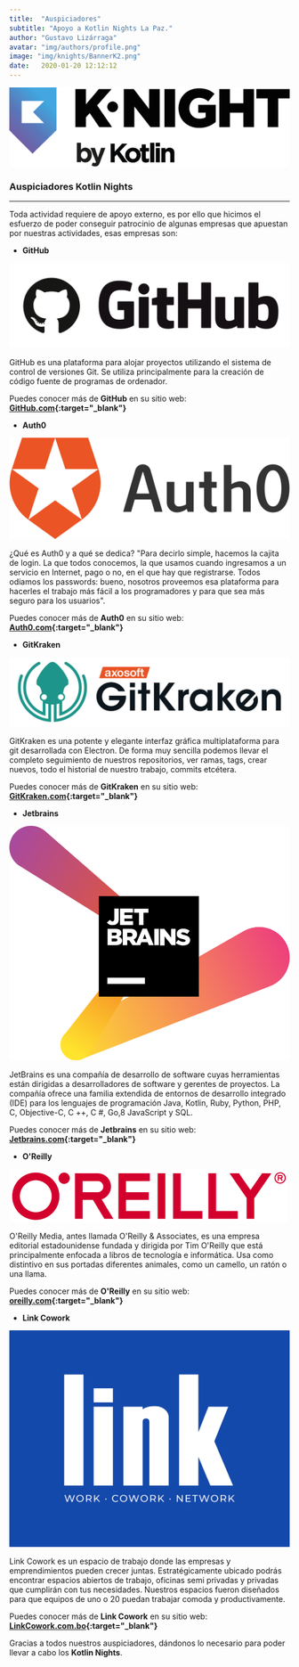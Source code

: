 ```yaml
---
title:  "Auspiciadores"
subtitle: "Apoyo a Kotlin Nights La Paz."
author: "Gustavo Lizárraga"
avatar: "img/authors/profile.png"
image: "img/knights/BannerK2.png"
date:   2020-01-20 12:12:12
---
```


<img src="img/knights/knightlogo.png" alt="K-Night" class="responsive-logo">

### Auspiciadores Kotlin Nights
---

Toda actividad requiere de apoyo externo, es por ello que hicimos el esfuerzo de poder conseguir patrocinio de algunas empresas que apuestan por nuestras actividades, esas empresas son:

- **GitHub**

<img src="img/posts/03-sponsors/github.png" alt="GitHub" class="responsive-logo">

GitHub es una plataforma para alojar proyectos utilizando el sistema de control de versiones Git. Se utiliza principalmente para la creación de código fuente de programas de ordenador. 

Puedes conocer más de **GitHub** en su sitio web: **[GitHub.com](https://github.com/){:target="_blank"}**

- **Auth0**

<img src="img/posts/03-sponsors/auth0.png" alt="Auth0" class="responsive-logo">

¿Qué es Auth0 y a qué se dedica? 
"Para decirlo simple, hacemos la cajita de login. La que todos conocemos, la que usamos cuando ingresamos a un servicio en Internet, pago o no, en el que hay que registrarse. Todos odiamos los passwords: bueno, nosotros proveemos esa plataforma para hacerles el trabajo más fácil a los programadores y para que sea más seguro para los usuarios".

Puedes conocer más de **Auth0** en su sitio web: **[Auth0.com](https://auth0.com/){:target="_blank"}**

- **GitKraken**

<img src="img/posts/03-sponsors/gitkraken.png" alt="GitKraken" class="responsive-logo">

GitKraken es una potente y elegante interfaz gráfica multiplataforma para git desarrollada con Electron. De forma muy sencilla podemos llevar el completo seguimiento de nuestros repositorios, ver ramas, tags, crear nuevos, todo el historial de nuestro trabajo, commits etcétera.

Puedes conocer más de **GitKraken** en su sitio web: **[GitKraken.com](https://www.gitkraken.com/){:target="_blank"}**

- **Jetbrains**

<img src="img/posts/03-sponsors/jetbrains.png" alt="Jetbrains" class="responsive-logo">

JetBrains es una compañía de desarrollo de software cuyas herramientas están dirigidas a desarrolladores de software y gerentes de proyectos. La compañía ofrece una familia extendida de entornos de desarrollo integrado (IDE) para los lenguajes de programación Java, Kotlin, Ruby, Python, PHP, C, Objective-C, C ++, C #, Go,8​ JavaScript y SQL.

Puedes conocer más de **Jetbrains** en su sitio web: **[Jetbrains.com](https://www.jetbrains.com/){:target="_blank"}**

- **O'Reilly**

<img src="img/posts/03-sponsors/oreilly.png" alt="O'Reilly" class="responsive-logo">

O'Reilly Media, antes llamada O'Reilly & Associates, es una empresa editorial estadounidense fundada y dirigida por Tim O'Reilly que está principalmente enfocada a libros de tecnología e informática. Usa como distintivo en sus portadas diferentes animales, como un camello, un ratón o una llama.

Puedes conocer más de **O'Reilly** en su sitio web: **[oreilly.com](https://www.oreilly.com/){:target="_blank"}**

- **Link Cowork**

<img src="img/posts/03-sponsors/link.png" alt="Link Cowork" class="responsive-logo">

Link Cowork es un espacio de trabajo donde las empresas y emprendimientos pueden crecer juntas.
Estratégicamente ubicado podrás encontrar espacios abiertos de trabajo, oficinas semi privadas y privadas que cumplirán con tus necesidades. Nuestros espacios fueron diseñados para que equipos de uno o 20 puedan trabajar comoda y productivamente.

Puedes conocer más de **Link Cowork** en su sitio web: **[LinkCowork.com.bo](http://www.linkcowork.com.bo/){:target="_blank"}**


Gracias a todos nuestros auspiciadores, dándonos lo necesario para poder llevar a cabo los **Kotlin Nights**.